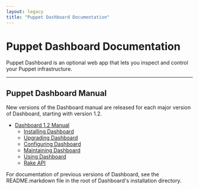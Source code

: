 ```yaml
---
layout: legacy
title: "Puppet Dashboard Documentation"
---
```


Puppet Dashboard Documentation
======

Puppet Dashboard is an optional web app that lets you inspect and control your Puppet infrastructure.

* * * 

Puppet Dashboard Manual
-----------------------

New versions of the Dashboard manual are released for each major version of Dashboard, starting with version 1.2.

* [Dashboard 1.2 Manual](./manual/1.2/)
    * [Installing Dashboard](./manual/1.2/bootstrapping.html)
    * [Upgrading Dashboard](./manual/1.2/upgrading.html)
    * [Configuring Dashboard](./manual/1.2/configuring.html)
    * [Maintaining Dashboard](./manual/1.2/maintaining.html)
    * [Using Dashboard](./manual/1.2/using.html)
    * [Rake API](./manual/1.2/rake_api.html)

For documentation of previous versions of Dashboard, see the README.markdown file in the root of Dashboard's installation directory. 
